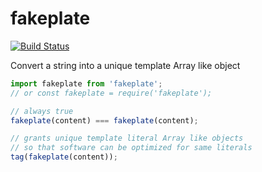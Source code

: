 # fakeplate

[![Build Status](https://travis-ci.com/WebReflection/fakeplate.svg?branch=master)](https://travis-ci.com/WebReflection/fakeplate) 

Convert a string into a unique template Array like object

```js
import fakeplate from 'fakeplate';
// or const fakeplate = require('fakeplate');

// always true
fakeplate(content) === fakeplate(content);

// grants unique template literal Array like objects
// so that software can be optimized for same literals
tag(fakeplate(content));
```

